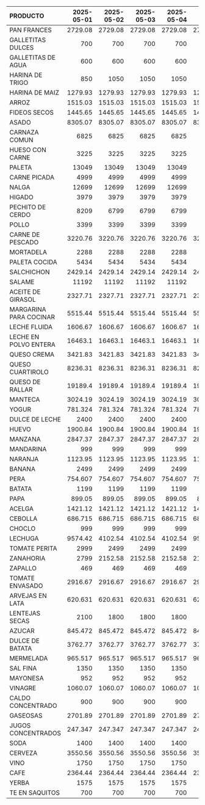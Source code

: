 | PRODUCTO               |   2025-05-01 |   2025-05-02 |   2025-05-03 |   2025-05-04 |   2025-05-05 |   2025-05-06 |   2025-05-07 |   2025-05-08 |   2025-05-09 |   2025-05-10 |   2025-05-11 |   2025-05-12 |   2025-05-13 |   2025-05-14 |   2025-05-15 |   2025-05-16 |   2025-05-17 |   2025-05-18 |   2025-05-19 |   2025-05-20 |   2025-05-21 |
|:-----------------------|-------------:|-------------:|-------------:|-------------:|-------------:|-------------:|-------------:|-------------:|-------------:|-------------:|-------------:|-------------:|-------------:|-------------:|-------------:|-------------:|-------------:|-------------:|-------------:|-------------:|-------------:|
| PAN FRANCES            |     2729.08  |     2729.08  |     2729.08  |     2729.08  |     2729.08  |     2729.08  |     2729.08  |     2729.08  |     2729.08  |     2729.08  |     2729.08  |     2729.08  |     2729.08  |     2729.08  |     2729.08  |     2729.08  |     2729.08  |     2729.08  |     2729.08  |     2729.08  |     2729.08  |
| GALLETITAS DULCES      |      700     |      700     |      700     |      700     |      700     |      700     |      700     |      700     |      700     |      700     |      700     |      700     |      700     |      700     |      700     |      700     |      700     |      700     |      700     |      700     |      700     |
| GALLETITAS DE AGUA     |      600     |      600     |      600     |      600     |      600     |      600     |      600     |      600     |      600     |      600     |      600     |      600     |      600     |      600     |      600     |      600     |      600     |      600     |      600     |      600     |      600     |
| HARINA DE TRIGO        |      850     |     1050     |     1050     |     1050     |     1050     |     1050     |     1050     |     1050     |     1050     |     1050     |     1050     |     1050     |     1050     |     1050     |     1050     |     1050     |     1050     |     1050     |     1050     |     1050     |     1050     |
| HARINA DE MAIZ         |     1279.93  |     1279.93  |     1279.93  |     1279.93  |     1279.93  |     1279.93  |     1279.93  |     1279.93  |     1279.93  |     1279.93  |     1279.93  |     1279.93  |     1279.93  |     1279.93  |     1279.93  |     1279.93  |     1279.93  |     1279.93  |     1279.93  |     1279.93  |     1279.93  |
| ARROZ                  |     1515.03  |     1515.03  |     1515.03  |     1515.03  |     1515.03  |     1515.03  |     1515.03  |     1515.03  |     1515.03  |     1515.03  |     1515.03  |     1515.03  |     1515.03  |     1515.03  |     1515.03  |     1515.03  |     1515.03  |     1515.03  |     1515.03  |     1515.03  |     1515.03  |
| FIDEOS SECOS           |     1445.65  |     1445.65  |     1445.65  |     1445.65  |     1445.65  |     1445.65  |     1445.65  |     1445.65  |     1445.65  |     1445.65  |     1445.65  |     1445.65  |     1445.65  |     1445.65  |     1445.65  |     1445.65  |     1445.65  |     1445.65  |     1445.65  |     1445.65  |     1445.65  |
| ASADO                  |     8305.07  |     8305.07  |     8305.07  |     8305.07  |     8305.07  |     8305.07  |     8305.07  |     8305.07  |     8305.07  |     8305.07  |     8305.07  |     8305.07  |     8305.07  |     8305.07  |     8305.07  |     8305.07  |     8305.07  |     8305.07  |     8305.07  |     8305.07  |     8305.07  |
| CARNAZA COMUN          |     6825     |     6825     |     6825     |     6825     |     6825     |     6825     |     6825     |     6825     |     6825     |     6825     |     6825     |     6825     |     6825     |     6825     |     6825     |     6825     |     6825     |     6825     |     6825     |     6825     |     6825     |
| HUESO CON CARNE        |     3225     |     3225     |     3225     |     3225     |     3225     |     3225     |     3225     |     3225     |     3225     |     3225     |     3225     |     3225     |     3225     |     3225     |     3225     |     3225     |     3225     |     3225     |     3225     |     3225     |     3225     |
| PALETA                 |    13049     |    13049     |    13049     |    13049     |    13049     |    13049     |    13049     |    13049     |    13049     |    13049     |    13049     |    13049     |    13049     |    13049     |    13049     |    13049     |    13049     |    13049     |    13049     |    13049     |    13049     |
| CARNE PICADA           |     4999     |     4999     |     4999     |     4999     |     4999     |     4999     |     4999     |     4999     |     4999     |     4999     |     4999     |     4999     |     4999     |     4999     |     4999     |     4999     |     4999     |     4999     |     4999     |     4999     |     4999     |
| NALGA                  |    12699     |    12699     |    12699     |    12699     |    12699     |    12699     |    12699     |    12699     |    12699     |    12699     |    12699     |    12699     |    12699     |    12699     |    12699     |    10999     |    10999     |    10999     |    10999     |    10999     |    10999     |
| HIGADO                 |     3979     |     3979     |     3979     |     3979     |     3979     |     3979     |     3979     |     3979     |     3979     |     3979     |     3979     |     3979     |     3979     |     3979     |     3979     |     3979     |     3979     |     3979     |     3979     |     3979     |     3979     |
| PECHITO DE CERDO       |     8209     |     6799     |     6799     |     6799     |     6599     |     6599     |     6599     |     6599     |     6599     |     6599     |     6499     |     6599     |     6599     |     6599     |     6599     |     6499     |     6499     |     6499     |     8209     |     6499     |     6499     |
| POLLO                  |     3399     |     3399     |     3399     |     3399     |     3399     |     3399     |     3399     |     3399     |     3399     |     3399     |     3399     |     3399     |     3399     |     3399     |     3399     |     3399     |     3399     |     3399     |     3399     |     3399     |     3399     |
| CARNE DE PESCADO       |     3220.76  |     3220.76  |     3220.76  |     3220.76  |     3220.76  |     3220.76  |     3220.76  |     3220.76  |     3220.76  |     3220.76  |     3220.76  |     3220.76  |     3220.76  |     3220.76  |     3220.76  |     3220.76  |     3220.76  |     3220.76  |     3220.76  |     3220.76  |     3220.76  |
| MORTADELA              |     2288     |     2288     |     2288     |     2288     |     2288     |     2288     |     2288     |     2288     |     2288     |     2288     |     2288     |     2288     |     2288     |     2288     |     2288     |     2288     |     2288     |     2288     |     2288     |     2288     |     2288     |
| PALETA COCIDA          |     5434     |     5434     |     5434     |     5434     |     5434     |     5434     |     5434     |     5434     |     5434     |     5434     |     5434     |     5434     |     5434     |     5434     |     5434     |     5434     |     5434     |     5434     |     5434     |     5434     |     5434     |
| SALCHICHON             |     2429.14  |     2429.14  |     2429.14  |     2429.14  |     2429.14  |     2429.14  |     2429.14  |     2429.14  |     2429.14  |     2429.14  |     2429.14  |     2429.14  |     2429.14  |     2429.14  |     2429.14  |     2429.14  |     2429.14  |     2429.14  |     2429.14  |     2429.14  |     2429.14  |
| SALAME                 |    11192     |    11192     |    11192     |    11192     |    11192     |    11192     |    11192     |    11192     |    11192     |    11192     |    11192     |    11192     |    11192     |    11192     |    11192     |    11192     |    11192     |    11192     |    11192     |    11192     |    11192     |
| ACEITE DE GIRASOL      |     2327.71  |     2327.71  |     2327.71  |     2327.71  |     2327.71  |     2327.71  |     2327.71  |     2327.71  |     2327.71  |     2327.71  |     2327.71  |     2327.71  |     2327.71  |     2327.71  |     2327.71  |     2327.71  |     2327.71  |     2327.71  |     2327.71  |     2327.71  |     2327.71  |
| MARGARINA PARA COCINAR |     5515.44  |     5515.44  |     5515.44  |     5515.44  |     5515.44  |     5515.44  |     5515.44  |     5515.44  |     5515.44  |     5515.44  |     5515.44  |     5515.44  |     5515.44  |     5326.88  |     5326.88  |     5326.88  |     5326.88  |     5326.88  |     5326.88  |     5326.88  |     5326.88  |
| LECHE FLUIDA           |     1606.67  |     1606.67  |     1606.67  |     1606.67  |     1606.67  |     1606.67  |     1606.67  |     1606.67  |     1606.67  |     1606.67  |     1606.67  |     1606.67  |     1606.67  |     1606.67  |     1606.67  |     1606.67  |     1606.67  |     1606.67  |     1606.67  |     1606.67  |     1606.67  |
| LECHE EN POLVO ENTERA  |    16463.1   |    16463.1   |    16463.1   |    16463.1   |    16463.1   |    16463.1   |    16463.1   |    16463.1   |    16463.1   |    16463.1   |    12116.8   |    12116.8   |    12116.8   |    12116.8   |    12116.8   |    12116.8   |    12116.8   |    12116.8   |    12116.8   |    12116.8   |    16989.9   |
| QUESO CREMA            |     3421.83  |     3421.83  |     3421.83  |     3421.83  |     3421.83  |     3421.83  |     3421.83  |     3818.04  |     3818.04  |     3818.04  |     3818.04  |     3818.04  |     3818.04  |     3818.04  |     3818.04  |     3818.04  |     3818.04  |     3818.04  |     3818.04  |     3818.04  |     3818.04  |
| QUESO CUARTIROLO       |     8236.31  |     8236.31  |     8236.31  |     8236.31  |     8236.31  |     8236.31  |     8236.31  |     8236.31  |     8236.31  |     8236.31  |     8236.31  |     8236.31  |     8236.31  |     8236.31  |     8236.31  |     8236.31  |     8236.31  |     8236.31  |     8236.31  |     8579.85  |     8579.85  |
| QUESO DE RALLAR        |    19189.4   |    19189.4   |    19189.4   |    19189.4   |    19189.4   |    19189.4   |    19189.4   |    19189.4   |    19189.4   |    19189.4   |    19189.4   |    19189.4   |    19189.4   |    19189.4   |    19189.4   |    19189.4   |    19189.4   |    19189.4   |    19189.4   |    19189.4   |    19189.4   |
| MANTECA                |     3024.19  |     3024.19  |     3024.19  |     3024.19  |     3024.19  |     3024.19  |     3024.19  |     3024.19  |     3024.19  |     3024.19  |     3024.19  |     3024.19  |     3024.19  |     3024.19  |     3024.19  |     3024.19  |     3024.19  |     3024.19  |     3024.19  |     3024.19  |     3024.19  |
| YOGUR                  |      781.324 |      781.324 |      781.324 |      781.324 |      781.324 |      781.324 |      781.324 |      871.912 |      871.912 |      871.912 |      871.912 |      871.912 |      871.912 |      871.912 |      871.912 |      871.912 |      871.912 |      871.912 |      871.912 |      871.912 |      871.912 |
| DULCE DE LECHE         |     2400     |     2400     |     2400     |     2400     |     2400     |     2400     |     2400     |     2400     |     2400     |     2400     |     2400     |     2400     |     2400     |     2400     |     2400     |     2400     |     2400     |     2400     |     2400     |     2400     |     2400     |
| HUEVO                  |     1900.84  |     1900.84  |     1900.84  |     1900.84  |     1900.84  |     1900.84  |     1900.84  |     1900.84  |     1900.84  |     1900.84  |     2120.17  |     2120.17  |     2120.17  |     2120.17  |     2120.17  |     2120.17  |     2120.17  |     2120.17  |     2120.17  |     2120.17  |     2120.17  |
| MANZANA                |     2847.37  |     2847.37  |     2847.37  |     2847.37  |     2847.37  |     2847.37  |     2847.37  |     2847.37  |     2847.37  |     2847.37  |     2847.37  |     2847.37  |     2847.37  |     2847.37  |     2847.37  |     2847.37  |     2847.37  |     2847.37  |     2847.37  |     2847.37  |     2847.37  |
| MANDARINA              |      999     |      999     |      999     |      999     |      999     |      999     |      999     |      999     |      999     |      999     |      999     |      999     |     1499     |     1499     |     1499     |     1499     |     1499     |     1499     |     1499     |     1499     |     1499     |
| NARANJA                |     1123.95  |     1123.95  |     1123.95  |     1123.95  |     1123.95  |     1123.95  |     1123.95  |     1123.95  |     1123.95  |     1123.95  |     1123.95  |     1123.95  |     1123.95  |     1123.95  |     1123.95  |      749.174 |      561.787 |      561.787 |      561.787 |      561.787 |      561.787 |
| BANANA                 |     2499     |     2499     |     2499     |     2499     |     2499     |     2499     |     2499     |     2499     |     2499     |     2499     |     2499     |     2499     |     2499     |     2499     |     2499     |     2499     |     2499     |     2499     |     2499     |     2499     |     2499     |
| PERA                   |      754.607 |      754.607 |      754.607 |      754.607 |      754.607 |      754.607 |      754.607 |      754.607 |      754.607 |      754.607 |      754.607 |      754.607 |      754.607 |      754.607 |      754.607 |      754.607 |      754.607 |      754.607 |      754.607 |      754.607 |      754.607 |
| BATATA                 |     1199     |     1199     |     1199     |     1199     |     1199     |     1199     |     1199     |     1199     |     1199     |     1199     |     1199     |     1199     |     1199     |     1199     |     1199     |     1199     |     1199     |     1199     |      599     |      599     |      599     |
| PAPA                   |      899.05  |      899.05  |      899.05  |      899.05  |      899.05  |      899.05  |      749.083 |      749.083 |      749.083 |      749.083 |      749.083 |      749.083 |      749.083 |      674.1   |      674.1   |      674.1   |      674.1   |      674.1   |      674.1   |      674.1   |      674.1   |
| ACELGA                 |     1421.12  |     1421.12  |     1421.12  |     1421.12  |     1421.12  |     1421.12  |     1421.12  |     1421.12  |     1421.12  |     1421.12  |     1421.12  |     1421.12  |     1421.12  |     1421.12  |     1598.81  |     1598.81  |     1598.81  |     1598.81  |     1598.81  |     1598.81  |     1598.81  |
| CEBOLLA                |      686.715 |      686.715 |      686.715 |      686.715 |      686.715 |      686.715 |      686.715 |      686.715 |      686.715 |      686.715 |      686.715 |      686.715 |      686.715 |      686.715 |      686.715 |      686.715 |      686.715 |      686.715 |      686.715 |      686.715 |      686.715 |
| CHOCLO                 |      999     |      999     |      999     |      999     |      999     |      999     |      999     |      999     |      999     |      999     |      999     |      999     |      999     |     1099     |     1199     |     1199     |     1099     |     1099     |     1099     |     1099     |     1099     |
| LECHUGA                |     9574.42  |     4102.54  |     4102.54  |     4102.54  |     9574.42  |     9574.42  |     4102.54  |     4102.54  |     4102.54  |     4102.54  |     4102.54  |     4102.54  |     4102.54  |     4102.54  |     4102.54  |     4102.54  |     4102.54  |     4102.54  |     4102.54  |     4102.54  |     4102.54  |
| TOMATE PERITA          |     2999     |     2499     |     2499     |     2499     |     2499     |     2499     |     2499     |     2499     |     2499     |     2499     |     2999     |     2999     |     2499     |     2499     |     2499     |     2599     |     1999     |     1999     |     1999     |     1999     |     1999     |
| ZANAHORIA              |     2799     |     2152.58  |     2152.58  |     2152.58  |     2152.58  |     2799     |     2799     |     2799     |     2799     |     2799     |     2799     |     2799     |     2799     |     2799     |     2799     |     2799     |     2799     |     2799     |     2799     |     2799     |     2799     |
| ZAPALLO                |      469     |      469     |      469     |      469     |      599     |      599     |      599     |      599     |      599     |      449     |      449     |      449     |      449     |      599     |      599     |      459     |      459     |      459     |      459     |      459     |      459     |
| TOMATE ENVASADO        |     2916.67  |     2916.67  |     2916.67  |     2916.67  |     2916.67  |     2916.67  |     2916.67  |     2916.67  |     2916.67  |     2916.67  |     2916.67  |     2916.67  |     2916.67  |     2916.67  |     2916.67  |     2916.67  |     2916.67  |     2916.67  |     2916.67  |     2916.67  |     2916.67  |
| ARVEJAS EN LATA        |      620.631 |      620.631 |      620.631 |      620.631 |      620.631 |      620.631 |      620.631 |      620.631 |      620.631 |      620.631 |      620.631 |      620.631 |      620.631 |      620.631 |      620.631 |      620.631 |      620.631 |      620.631 |      620.631 |      620.631 |      620.631 |
| LENTEJAS SECAS         |     2100     |     1800     |     1800     |     1800     |     1800     |     1800     |     1800     |     1800     |     1800     |     1800     |     1800     |     1800     |     1800     |     1800     |     1800     |     1800     |     1800     |     1800     |     1800     |     1800     |     1800     |
| AZUCAR                 |      845.472 |      845.472 |      845.472 |      845.472 |      845.472 |      845.472 |      845.472 |      845.472 |      845.472 |      845.472 |      845.472 |      845.472 |      845.472 |      845.472 |      845.472 |      845.472 |      845.472 |      845.472 |      845.472 |      845.472 |      845.472 |
| DULCE DE BATATA        |     3762.77  |     3762.77  |     3762.77  |     3762.77  |     3762.77  |     3762.77  |     3762.77  |     3762.77  |     3762.77  |     3762.77  |     3762.77  |     3762.77  |     3762.77  |     3762.77  |     2209.36  |     2209.36  |     2209.36  |     2209.36  |     2209.36  |     2209.36  |     2209.36  |
| MERMELADA              |      965.517 |      965.517 |      965.517 |      965.517 |      965.517 |      965.517 |      965.517 |      965.517 |      965.517 |      965.517 |      965.517 |      965.517 |      965.517 |      965.517 |      965.517 |      965.517 |      965.517 |      965.517 |      965.517 |      965.517 |      965.517 |
| SAL FINA               |     1350     |     1350     |     1350     |     1350     |     1350     |     1350     |     1350     |     1350     |     1350     |     1350     |     1350     |     1350     |     1350     |     1350     |     1350     |     1350     |     1350     |     1350     |     1350     |     1350     |     1350     |
| MAYONESA               |      952     |      952     |      952     |      952     |      952     |      952     |      952     |      952     |      952     |      952     |      952     |      952     |      952     |      952     |      952     |      952     |      952     |      952     |      952     |      952     |      980     |
| VINAGRE                |     1060.07  |     1060.07  |     1060.07  |     1060.07  |     1060.07  |     1060.07  |     1060.07  |     1060.07  |     1060.07  |     1060.07  |     1060.07  |     1060.07  |     1060.07  |     1060.07  |     1060.07  |     1060.07  |     1060.07  |     1060.07  |     1060.07  |     1060.07  |     1060.07  |
| CALDO CONCENTRADO      |      900     |      900     |      900     |      900     |      900     |      900     |      900     |      900     |      900     |      900     |      900     |      900     |      900     |      900     |      900     |      900     |      900     |      900     |      900     |      900     |      900     |
| GASEOSAS               |     2701.89  |     2701.89  |     2701.89  |     2701.89  |     2701.89  |     2701.89  |     2701.89  |     2701.89  |     2701.89  |     2701.89  |     2701.89  |     2701.89  |     2701.89  |     2701.89  |     2800.14  |     2800.14  |     2800.14  |     2800.14  |     2800.14  |     2800.14  |     2800.14  |
| JUGOS CONCENTRADOS     |      247.347 |      247.347 |      247.347 |      247.347 |      247.347 |      247.347 |      247.347 |      247.347 |      247.347 |      247.347 |      247.347 |      247.347 |      247.347 |      247.347 |      247.347 |      247.347 |      247.347 |      247.347 |      247.347 |      247.347 |      247.347 |
| SODA                   |     1400     |     1400     |     1400     |     1400     |     1400     |     1400     |     1400     |     1400     |     1400     |     1400     |     1400     |     1400     |     1400     |     1400     |     1400     |     1400     |     1400     |     1400     |     1400     |     1400     |     1400     |
| CERVEZA                |     3550.56  |     3550.56  |     3550.56  |     3550.56  |     3550.56  |     3550.56  |     3550.56  |     3550.56  |     3550.56  |     3550.56  |     3550.56  |     3550.56  |     3550.56  |     3550.56  |     3804.17  |     3804.17  |     3804.17  |     3804.17  |     3804.17  |     3804.17  |     3804.17  |
| VINO                   |     1750     |     1750     |     1750     |     1750     |     1750     |     1750     |     1750     |     1750     |     1750     |     1750     |     1750     |     1750     |     1750     |     1750     |     1750     |     1750     |     1750     |     1750     |     1750     |     1750     |     1750     |
| CAFE                   |     2364.44  |     2364.44  |     2364.44  |     2364.44  |     2364.44  |     2364.44  |     2364.44  |     2364.44  |     2364.44  |     2364.44  |     2364.44  |     2364.44  |     2364.44  |     2364.44  |     2364.44  |     2364.44  |     2364.44  |     2364.44  |     2364.44  |     2364.44  |     2364.44  |
| YERBA                  |     1575     |     1575     |     1575     |     1575     |     1575     |     1575     |     1575     |     1575     |     1575     |     1575     |     1575     |     1662.5   |     1662.5   |     1662.5   |     1662.5   |     1662.5   |     1662.5   |     1662.5   |     1662.5   |     1662.5   |     1837.5   |
| TE EN SAQUITOS         |      700     |      700     |      700     |      700     |      700     |      700     |      700     |      700     |      700     |      700     |      700     |      700     |      700     |      700     |      700     |      700     |      700     |      700     |      700     |      700     |      700     |